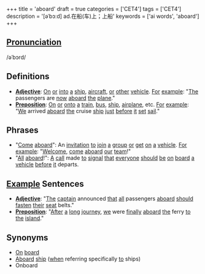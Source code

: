 +++
title = 'aboard'
draft = true
categories = ['CET4']
tags = ['CET4']
description = '[əˈbɔːd] ad.在船(车)上；上船'
keywords = ['ai words', 'aboard']
+++

## [Pronunciation](/en/post/pronunciation/)
/əˈbɔrd/

## Definitions
- **[Adjective](/en/post/adjective/)**: [On](/en/post/on/) [or](/en/post/or/) [into](/en/post/into/) [a](/en/post/a/) [ship](/en/post/ship/), [aircraft](/en/post/aircraft/), [or](/en/post/or/) [other](/en/post/other/) [vehicle](/en/post/vehicle/). [For](/en/post/for/) [example](/en/post/example/): "[The](/en/post/the/) passengers are [now](/en/post/now/) [aboard](/en/post/aboard/) [the](/en/post/the/) [plane](/en/post/plane/)."
- **[Preposition](/en/post/preposition/)**: [On](/en/post/on/) [or](/en/post/or/) [onto](/en/post/onto/) [a](/en/post/a/) [train](/en/post/train/), [bus](/en/post/bus/), [ship](/en/post/ship/), [airplane](/en/post/airplane/), etc. [For](/en/post/for/) [example](/en/post/example/): "[We](/en/post/we/) arrived [aboard](/en/post/aboard/) [the](/en/post/the/) cruise [ship](/en/post/ship/) [just](/en/post/just/) [before](/en/post/before/) [it](/en/post/it/) [set](/en/post/set/) [sail](/en/post/sail/)."

## Phrases
- "[Come](/en/post/come/) [aboard](/en/post/aboard/)": An [invitation](/en/post/invitation/) [to](/en/post/to/) [join](/en/post/join/) [a](/en/post/a/) [group](/en/post/group/) [or](/en/post/or/) [get](/en/post/get/) [on](/en/post/on/) [a](/en/post/a/) [vehicle](/en/post/vehicle/). [For](/en/post/for/) [example](/en/post/example/): "[Welcome](/en/post/welcome/), [come](/en/post/come/) [aboard](/en/post/aboard/) [our](/en/post/our/) [team](/en/post/team/)!"
- "[All](/en/post/all/) [aboard](/en/post/aboard/)!": [A](/en/post/a/) [call](/en/post/call/) made [to](/en/post/to/) [signal](/en/post/signal/) [that](/en/post/that/) [everyone](/en/post/everyone/) [should](/en/post/should/) [be](/en/post/be/) [on](/en/post/on/) [board](/en/post/board/) [a](/en/post/a/) [vehicle](/en/post/vehicle/) [before](/en/post/before/) [it](/en/post/it/) departs.

## [Example](/en/post/example/) Sentences
- **[Adjective](/en/post/adjective/)**: "[The](/en/post/the/) [captain](/en/post/captain/) announced [that](/en/post/that/) [all](/en/post/all/) passengers [aboard](/en/post/aboard/) [should](/en/post/should/) [fasten](/en/post/fasten/) [their](/en/post/their/) [seat](/en/post/seat/) belts."
- **[Preposition](/en/post/preposition/)**: "[After](/en/post/after/) [a](/en/post/a/) [long](/en/post/long/) [journey](/en/post/journey/), [we](/en/post/we/) were [finally](/en/post/finally/) [aboard](/en/post/aboard/) [the](/en/post/the/) ferry [to](/en/post/to/) [the](/en/post/the/) [island](/en/post/island/)."

## Synonyms
- [On](/en/post/on/) [board](/en/post/board/)
- [Aboard](/en/post/aboard/) [ship](/en/post/ship/) ([when](/en/post/when/) referring specifically [to](/en/post/to/) ships)
- Onboard
